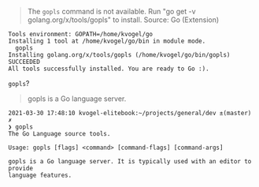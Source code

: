 
>The `gopls` command is not available. Run "go get -v golang.org/x/tools/gopls" to install.
>Source: Go (Extension)

```
Tools environment: GOPATH=/home/kvogel/go
Installing 1 tool at /home/kvogel/go/bin in module mode.
  gopls
Installing golang.org/x/tools/gopls (/home/kvogel/go/bin/gopls) SUCCEEDED
All tools successfully installed. You are ready to Go :).
```

`gopls`?
>gopls is a Go language server.
```
2021-03-30 17:48:10 kvogel-elitebook:~/projects/general/dev ±(master) ✗ 
❯ gopls
The Go Language source tools.

Usage: gopls [flags] <command> [command-flags] [command-args]

gopls is a Go language server. It is typically used with an editor to provide
language features. 
```